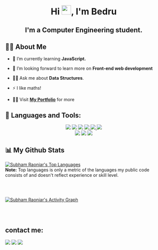 <h1 align="center">Hi <img src="https://raw.githubusercontent.com/MartinHeinz/MartinHeinz/master/wave.gif" width="30px">, I'm Bedru</h1>
<h2 align="center">I'm a Computer Engineering student.</h2>

## 🙋‍♂️ About Me

- 🌱 I’m currently learning **JavaScript.**

- 👯 I’m looking forward to learn more on **Front-end web development**

- 🙋‍♂️ Ask me about **Data Structures**.
- ⚡ I like maths!

- 👨‍💻 Visit **[My Portfolio](http://b191210557.infinityfreeapp.com/)** for more

## 🚀 Languages and Tools:

<p align="center">
    <img src="https://img.icons8.com/color/48/000000/c-plus-plus-logo.png"/>
    <img src="https://img.icons8.com/color/48/000000/c-sharp-logo-2.png"/>
    <img src="https://img.icons8.com/color/48/000000/c-programming.png"/>
    <a href="https://developer.mozilla.org/en-US/docs/Web/JavaScript" target="_blank"> <img src="https://img.icons8.com/color/48/000000/javascript.png"/> </a> 
    <a href="https://www.w3.org/html/" target="_blank"> <img src="https://img.icons8.com/color/48/000000/html-5.png"/> </a> 
    <a href="https://www.w3schools.com/css/" target="_blank"> <img src="https://img.icons8.com/color/48/000000/css3.png"/> </a> 
    <br>
    <img src="https://img.icons8.com/color/48/000000/postgreesql.png"/>
    <img src="https://img.icons8.com/color/48/000000/visual-studio-code-2019.png"/>
    <img src="https://img.icons8.com/color/48/000000/visual-studio.png"/>
</p>

## 📊 My Github Stats

<a href="https://github.com/SubhamRaoniar28/github-readme-stats"><img alt="Subham Raoniar's Top Languages" src="https://github-readme-stats.vercel.app/api/top-langs/?username=bedre7&langs_count=8&count_private=true&layout=compact&theme=react&hide_border=true&bg_color=0D1117" /></a>
<br/>
<b>Note:</b> Top languages is only a metric of the languages my public code consists of and doesn't reflect experience or skill level.

<br/>
<br/>

<a href="https://github.com/SubhamRaoniar28/github-readme-activity-graph"><img alt="Subham Raoniar's Activity Graph" src="https://activity-graph.herokuapp.com/graph?username=bedre7&bg_color=0D1117&color=5BCDEC&line=5BCDEC&point=FFFFFF&hide_border=true" /></a>

<br/>
<br/>

## contact me:

<p align="left">

<a href = "https://www.facebook.com/bedru.umer.1"><img src="https://img.icons8.com/fluent/48/000000/facebook.png"/></a>
<a href = "https://www.instagram.com/bedru397/"><img src="https://img.icons8.com/fluent/48/000000/instagram-new.png"/></a>
<a href = "https://bedre777@gmail.com"><img src="https://img.icons8.com/fluent/48/000000/gmail.png"/></a>

</p>
